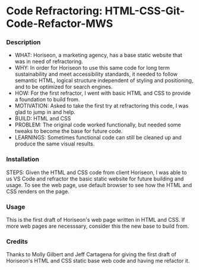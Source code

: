 # Code Refractoring: HTML-CSS-Git-Code-Refactor-MWS
<h3>Description</h3>
<ul>
    <li> WHAT: Horiseon, a marketing agency, has a base static website that was in need of refractoring.</li>
    <li> WHY: In order for Horiseon to use this same code for long term sustainability and meet accessibility standards, it needed to follow semantic HTML, logical structure independent of styling and positioning, and to be optimized for search engines. </li> 
    <li> HOW: For the first refractor, I went with basic HTML and CSS to provide a foundation to build from.</li>  
    <li> MOTIVATION: Asked to take the first try at refractoring this code, I was glad to jump in and help.</li> 
    <li> BUILD: HTML and CSS</li>   
    <li> PROBLEM: The original code worked functionally, but needed some tweaks to become the base for future code.</li>   
    <li> LEARNINGS: Sometimes functional code can still be cleaned up and produce the same visual results.</li> 
</ul>

<h3>Installation</h3>
STEPS: Given the HTML and CSS code from client Horiseon, I was able to us VS Code and refractor the basic static website for future building and usage. To see the web page, use default browser to see how the HTML and CSS renders on the page.

<h3>Usage</h3>
This is the first draft of Horiseon's web page written in HTML and CSS. If more web pages are necesssary, consider this the new base to build from.

<h3>Credits</h3>
Thanks to Molly Gilbert and Jeff Cartagena for giving the first draft of Horiseon's HTML and CSS static base web code and having me refactor it.

